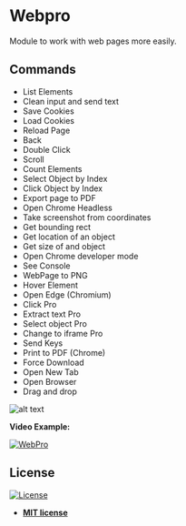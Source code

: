 # Webpro
Module to work with web pages more easily.

## Commands
<ul class="commands_readme">
    <li>List Elements</li>
    <li>Clean input and send text</li>
    <li>Save Cookies</li>
    <li>Load Cookies</li>
    <li>Reload Page</li>
    <li>Back</li>
    <li>Double Click</li>
    <li>Scroll</li>
    <li>Count Elements</li>
    <li>Select Object by Index</li>
    <li>Click Object by Index</li>
    <li>Export page to PDF</li>
    <li>Open Chrome Headless</li>
    <li>Take screenshot from coordinates</li>
    <li>Get bounding rect</li>
    <li>Get location of an object</li>
    <li>Get size of and object</li>
    <li>Open Chrome developer mode</li>
    <li>See Console</li>
    <li>WebPage to PNG</li>
    <li>Hover Element</li>
    <li>Open Edge (Chromium)</li>
    <li>Click Pro</li>
    <li>Extract text Pro</li>
    <li>Select object Pro</li>
    <li>Change to iframe Pro</li>
    <li>Send Keys</li>
    <li>Print to PDF (Chrome)</li>
    <li>Force Download</li>
    <li>Open New Tab</li>
    <li>Open Browser</li>
    <li>Drag and drop</li>
</ul>

![alt text](https://raw.githubusercontent.com/rocketbot-cl/Webpro/master/example/webpro.png)

<strong>Video Example:</strong>

[![WebPro](https://img.youtube.com/vi/q3f0-kDs3_s/0.jpg)](https://www.youtube.com/watch?v=q3f0-kDs3_s "WebPro")


<h2>License</h2>

<p><a href="http://badges.mit-license.org" rel="nofollow"><img src="https://camo.githubusercontent.com/107590fac8cbd65071396bb4d04040f76cde5bde/687474703a2f2f696d672e736869656c64732e696f2f3a6c6963656e73652d6d69742d626c75652e7376673f7374796c653d666c61742d737175617265" alt="License" data-canonical-src="http://img.shields.io/:license-mit-blue.svg?style=flat-square" style="max-width:100%;"></a></p>

<ul>
  <li><strong><a href="http://opensource.org/licenses/mit-license.php" rel="nofollow">MIT license</a></strong></li>
</ul>  
